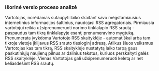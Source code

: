 ### Išorinė verslo proceso analizė

Vartotojas, norėdamas sutaupyti laiko skaitant savo mėgstamiausius
internetinius informacijos šaltinius, naudojasi RSS agregatoriais. Pirmiausia
vartotojui reikia užsiprenumeruoti norimo tinklalapio RSS srautą - paspaudus
tam tikrą tinklalapyje esantį prenumeravimo mygtuką. Prenumerata įvykdoma
Vartotojo RSS skaityklėje - automatiškai arba tam tikroje vietoje įklijavus RSS
srauto tiesioginį adresą. Atlikus šiuos veiksmus Vartotojas kas tam tikrą, RSS
skaityklėje nustatytą laiko tarpą gaus paskutiniųjų naujienų pilnus ar dalinius
tekstus, kuriuos perskaityti galės RSS skaityklėje. Vienas Vartotojas gali
užsiprenumeruoti keletą ar net keliasdešimt RSS srautų.

